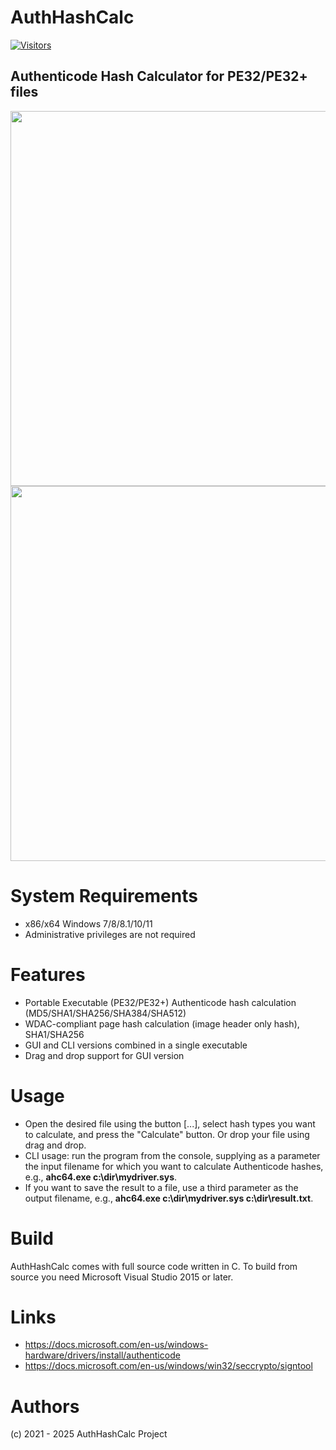 # AuthHashCalc
[![Visitors](https://api.visitorbadge.io/api/visitors?path=https%3A%2F%2Fgithub.com%2Fhfiref0x%2FAuthHashCalc&countColor=%23263759&style=flat)](https://visitorbadge.io/status?path=https%3A%2F%2Fgithub.com%2Fhfiref0x%2FAuthHashCalc)

## Authenticode Hash Calculator for PE32/PE32+ files

<img src="https://raw.githubusercontent.com/hfiref0x/AuthHashCalc/master/Screenshots/mainwnd.png" width="600" />
<img src="https://raw.githubusercontent.com/hfiref0x/AuthHashCalc/master/Screenshots/cli.png" width="600" />

# System Requirements

* x86/x64 Windows 7/8/8.1/10/11
* Administrative privileges are not required

# Features
* Portable Executable (PE32/PE32+) Authenticode hash calculation (MD5/SHA1/SHA256/SHA384/SHA512)
* WDAC-compliant page hash calculation (image header only hash), SHA1/SHA256
* GUI and CLI versions combined in a single executable
* Drag and drop support for GUI version

# Usage
* Open the desired file using the button [...], select hash types you want to calculate, and press the "Calculate" button. Or drop your file using drag and drop.
* CLI usage: run the program from the console, supplying as a parameter the input filename for which you want to calculate Authenticode hashes, e.g., **ahc64.exe c:\dir\mydriver.sys**.
* If you want to save the result to a file, use a third parameter as the output filename, e.g., **ahc64.exe c:\dir\mydriver.sys c:\dir\result.txt**.

# Build

AuthHashCalc comes with full source code written in C.
To build from source you need Microsoft Visual Studio 2015 or later.

# Links
* https://docs.microsoft.com/en-us/windows-hardware/drivers/install/authenticode
* https://docs.microsoft.com/en-us/windows/win32/seccrypto/signtool

# Authors

(c) 2021 - 2025 AuthHashCalc Project

